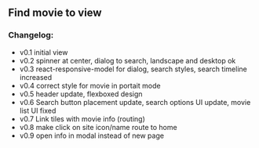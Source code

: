 ## Find movie to view <br/>

### Changelog: <br/>
- v0.1 initial view <br/>
- v0.2 spinner at center, dialog to search, landscape and desktop ok
- v0.3 react-responsive-model for dialog, search styles, search timeline increased
- v0.4 correct style for movie in portait mode <br/>
- v0.5 header update, flexboxed design
- v0.6 Search button placement update, search options UI update, movie list UI fixed
- v0.7 Link tiles with movie info (routing)
- v0.8 make click on site icon/name route to home
- v0.9 open info in modal instead of new page